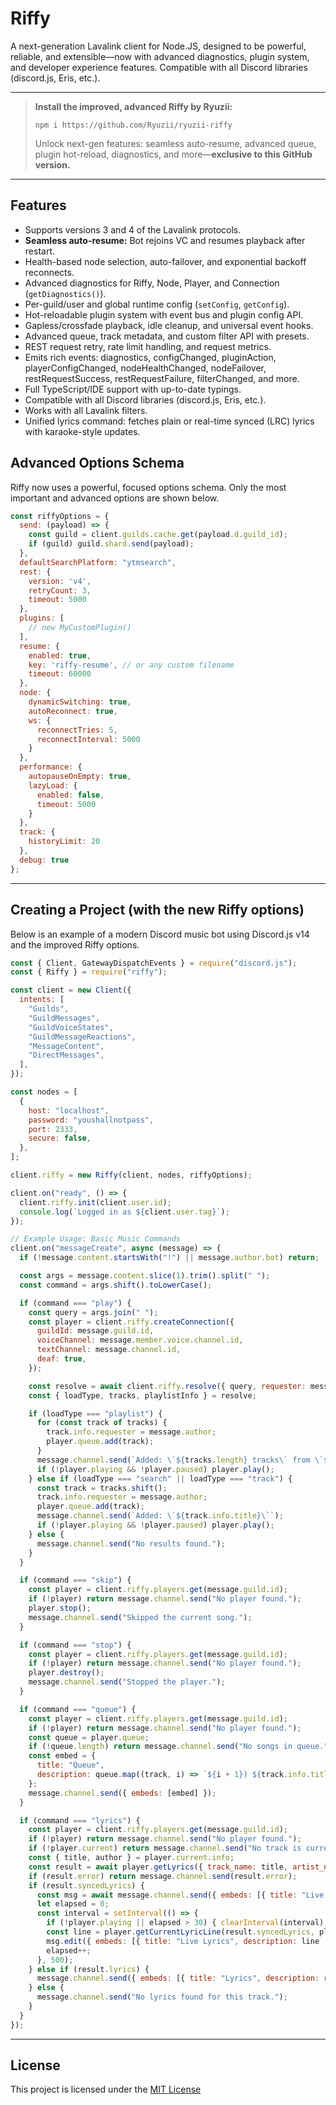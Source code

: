 # Riffy

A next-generation Lavalink client for Node.JS, designed to be powerful, reliable, and extensible—now with advanced diagnostics, plugin system, and developer experience features. Compatible with all Discord libraries (discord.js, Eris, etc.).

---

> **Install the improved, advanced Riffy by Ryuzii:**
> ```shell
> npm i https://github.com/Ryuzii/ryuzii-riffy
> ```
> Unlock next-gen features: seamless auto-resume, advanced queue, plugin hot-reload, diagnostics, and more—**exclusive to this GitHub version.**

---

## Features

-   Supports versions 3 and 4 of the Lavalink protocols.
-   **Seamless auto-resume:** Bot rejoins VC and resumes playback after restart.
-   Health-based node selection, auto-failover, and exponential backoff reconnects.
-   Advanced diagnostics for Riffy, Node, Player, and Connection (`getDiagnostics()`).
-   Per-guild/user and global runtime config (`setConfig`, `getConfig`).
-   Hot-reloadable plugin system with event bus and plugin config API.
-   Gapless/crossfade playback, idle cleanup, and universal event hooks.
-   Advanced queue, track metadata, and custom filter API with presets.
-   REST request retry, rate limit handling, and request metrics.
-   Emits rich events: diagnostics, configChanged, pluginAction, playerConfigChanged, nodeHealthChanged, nodeFailover, restRequestSuccess, restRequestFailure, filterChanged, and more.
-   Full TypeScript/IDE support with up-to-date typings.
-   Compatible with all Discord libraries (discord.js, Eris, etc.).
-   Works with all Lavalink filters.
-   Unified lyrics command: fetches plain or real-time synced (LRC) lyrics with karaoke-style updates.

## Advanced Options Schema

Riffy now uses a powerful, focused options schema. Only the most important and advanced options are shown below.

```js
const riffyOptions = {
  send: (payload) => {
    const guild = client.guilds.cache.get(payload.d.guild_id);
    if (guild) guild.shard.send(payload);
  },
  defaultSearchPlatform: "ytmsearch",
  rest: {
    version: 'v4',
    retryCount: 3,
    timeout: 5000
  },
  plugins: [
    // new MyCustomPlugin()
  ],
  resume: {
    enabled: true,
    key: 'riffy-resume', // or any custom filename
    timeout: 60000
  },
  node: {
    dynamicSwitching: true,
    autoReconnect: true,
    ws: {
      reconnectTries: 5,
      reconnectInterval: 5000
    }
  },
  performance: {
    autopauseOnEmpty: true,
    lazyLoad: {
      enabled: false,
      timeout: 5000
    }
  },
  track: {
    historyLimit: 20
  },
  debug: true
};
```

---

## Creating a Project (with the new Riffy options)

Below is an example of a modern Discord music bot using Discord.js v14 and the improved Riffy options.

```js
const { Client, GatewayDispatchEvents } = require("discord.js");
const { Riffy } = require("riffy");

const client = new Client({
  intents: [
    "Guilds",
    "GuildMessages",
    "GuildVoiceStates",
    "GuildMessageReactions",
    "MessageContent",
    "DirectMessages",
  ],
});

const nodes = [
  {
    host: "localhost",
    password: "youshallnotpass",
    port: 2333,
    secure: false,
  },
];

client.riffy = new Riffy(client, nodes, riffyOptions);

client.on("ready", () => {
  client.riffy.init(client.user.id);
  console.log(`Logged in as ${client.user.tag}`);
});

// Example Usage: Basic Music Commands
client.on("messageCreate", async (message) => {
  if (!message.content.startsWith("!") || message.author.bot) return;

  const args = message.content.slice(1).trim().split(" ");
  const command = args.shift().toLowerCase();

  if (command === "play") {
    const query = args.join(" ");
    const player = client.riffy.createConnection({
      guildId: message.guild.id,
      voiceChannel: message.member.voice.channel.id,
      textChannel: message.channel.id,
      deaf: true,
    });

    const resolve = await client.riffy.resolve({ query, requester: message.author });
    const { loadType, tracks, playlistInfo } = resolve;

    if (loadType === "playlist") {
      for (const track of tracks) {
        track.info.requester = message.author;
        player.queue.add(track);
      }
      message.channel.send(`Added: \`${tracks.length} tracks\` from \`${playlistInfo.name}\``);
      if (!player.playing && !player.paused) player.play();
    } else if (loadType === "search" || loadType === "track") {
      const track = tracks.shift();
      track.info.requester = message.author;
      player.queue.add(track);
      message.channel.send(`Added: \`${track.info.title}\``);
      if (!player.playing && !player.paused) player.play();
    } else {
      message.channel.send("No results found.");
    }
  }

  if (command === "skip") {
    const player = client.riffy.players.get(message.guild.id);
    if (!player) return message.channel.send("No player found.");
    player.stop();
    message.channel.send("Skipped the current song.");
  }

  if (command === "stop") {
    const player = client.riffy.players.get(message.guild.id);
    if (!player) return message.channel.send("No player found.");
    player.destroy();
    message.channel.send("Stopped the player.");
  }

  if (command === "queue") {
    const player = client.riffy.players.get(message.guild.id);
    if (!player) return message.channel.send("No player found.");
    const queue = player.queue;
    if (!queue.length) return message.channel.send("No songs in queue.");
    const embed = {
      title: "Queue",
      description: queue.map((track, i) => `${i + 1}) ${track.info.title} | ${track.info.author}`).join("\n")
    };
    message.channel.send({ embeds: [embed] });
  }

  if (command === "lyrics") {
    const player = client.riffy.players.get(message.guild.id);
    if (!player) return message.channel.send("No player found.");
    if (!player.current) return message.channel.send("No track is currently playing.");
    const { title, author } = player.current.info;
    const result = await player.getLyrics({ track_name: title, artist_name: author });
    if (result.error) return message.channel.send(result.error);
    if (result.syncedLyrics) {
      const msg = await message.channel.send({ embeds: [{ title: "Live Lyrics", description: "Starting..." }] });
      let elapsed = 0;
      const interval = setInterval(() => {
        if (!player.playing || elapsed > 30) { clearInterval(interval); return; }
        const line = player.getCurrentLyricLine(result.syncedLyrics, player.position);
        msg.edit({ embeds: [{ title: "Live Lyrics", description: line || "..." }] });
        elapsed++;
      }, 500);
    } else if (result.lyrics) {
      message.channel.send({ embeds: [{ title: "Lyrics", description: result.lyrics.slice(0, 4000) }] });
    } else {
      message.channel.send("No lyrics found for this track.");
    }
  }
});

```

---

## License

This project is licensed under the [MIT License](./LICENSE)
